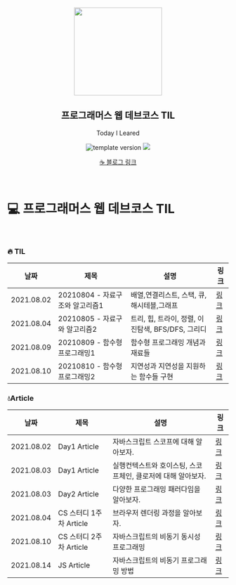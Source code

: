 <br/>
<p align="middle" >
  <img width="200px;" src="./src/images/prgms-logo.png"/>
</p>
<h2 align="middle">프로그래머스 웹 데브코스 TIL</h2>
<p align="middle">Today I Leared</p>
<p align="middle">
  <img src="https://img.shields.io/badge/version-1.0.0-blue?style=flat-square" alt="template version"/>
  <img src="https://img.shields.io/badge/language-md-md.svg?style=flat-square"/>
</p>

<p align="middle">
  <a href="https://velog.io/@younoah">☕ 블로그 링크</a>
</p>
<br/>

# 💻 프로그래머스 웹 데브코스 TIL

<br/>

### 🔥 TIL

| 날짜       | 제목                            | 설명                                              | 링크                                                                  |
| ---------- | ------------------------------- | ------------------------------------------------- | --------------------------------------------------------------------- |
| 2021.08.02 | 20210804 - 자료구조와 알고리즘1 | 배열,연결리스트, 스택, 큐, 해시테블,그래프        | [링크](https://velog.io/@younoah/TIL-20210804)                        |
| 2021.08.04 | 20210805 - 자료구와 알고리즘2   | 트리, 힙, 트라이, 정렬, 이진탐색, BFS/DFS, 그리디 | [링크](https://velog.io/@younoah/TIL-20210805)                        |
| 2021.08.09 | 20210809 - 함수형 프로그래밍1   | 함수형 프로그래밍 개념과 재료들                   | [링크](https://velog.io/@younoah/TIL-20210805-functional-programming) |
| 2021.08.10 | 20210810 - 함수형 프로그래밍2   | 지연성과 지연성을 지원하는 함수들 구현            | [링크](https://velog.io/@younoah/TIL-20210810)                        |

### 💧Article

| 날짜       | 제목                    | 설명                                                         | 링크                                                     |
| ---------- | ----------------------- | ------------------------------------------------------------ | -------------------------------------------------------- |
| 2021.08.02 | Day1 Article            | 자바스크립트 스코프에 대해 알아보자.                         | [링크](https://velog.io/@younoah/js-scope)               |
| 2021.08.03 | Day1 Article            | 실행컨텍스트와 호이스팅, 스코프체인, 클로저에 대해 알아보자. | [링크](https://velog.io/@younoah/execution-context)      |
| 2021.08.03 | Day2 Article            | 다양한 프로그래밍 패러다임을 알아보자.                       | [링크](https://velog.io/@younoah/programming-paradigm)   |
| 2021.08.04 | CS 스터디 1주차 Article | 브라우저 렌더링 과정을 알아보자.                             | [링크](https://velog.io/@younoah/browser-rendering-path) |
| 2021.08.10 | CS 스터디 2주차 Article | 자바스크립트의 비동기 동시성 프로그래밍                      | [링크](https://velog.io/@younoah/js-sync-async)          |
| 2021.08.14 | JS Article              | 자바스크립트의 비동기 프로그래밍 방법                        | [링크](https://velog.io/@younoah/js-async-programming)   |

